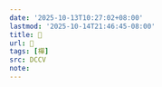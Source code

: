 ```yaml
---
date: '2025-10-13T10:27:02+08:00'
lastmod: '2025-10-14T21:46:45-08:00'
title: 􂸀
url: 􂸀
tags: [樿]
src: DCCV
note:
---
```

